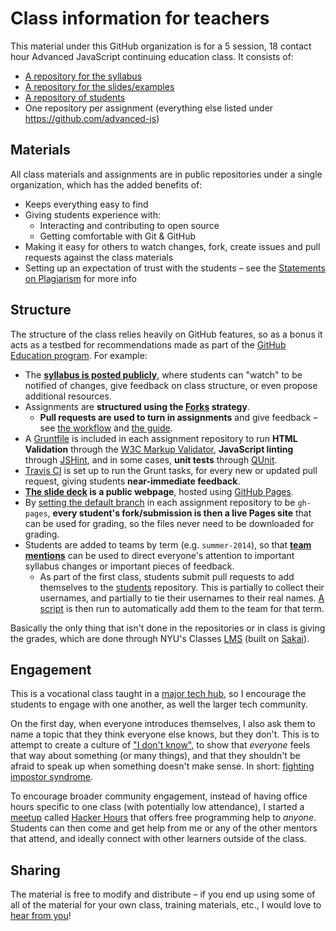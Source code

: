 # Class information for teachers

This material under this GitHub organization is for a 5 session, 18 contact hour Advanced JavaScript continuing education class.  It consists of:

* [A repository for the syllabus](README.md)
* [A repository for the slides/examples](https://github.com/advanced-js/deck)
* [A repository of students](https://github.com/advanced-js/students)
* One repository per assignment (everything else listed under https://github.com/advanced-js)

## Materials

All class materials and assignments are in public repositories under a single organization, which has the added benefits of:

* Keeps everything easy to find
* Giving students experience with:
    * Interacting and contributing to open source
    * Getting comfortable with Git & GitHub
* Making it easy for others to watch changes, fork, create issues and pull requests against the class materials
* Setting up an expectation of trust with the students – see the [Statements on Plagiarism](https://github.com/advanced-js/syllabus#instructor) for more info

## Structure

The structure of the class relies heavily on GitHub features, so as a bonus it acts as a testbed for recommendations made as part of the [GitHub Education program](https://education.github.com).  For example:

* The [**syllabus is posted publicly**](https://education.github.com/guide#3-post-your-syllabus), where students can "watch" to be notified of changes, give feedback on class structure, or even propose additional resources.
* Assignments are **structured using the [Forks](https://education.github.com/guide/forks) strategy**.
    * **Pull requests are used to turn in assignments** and give feedback – see [the workflow](README.md#workflow) and [the guide](https://education.github.com/guide/forks#3-completing-assignments).
* A [Gruntfile](http://gruntjs.com) is included in each assignment repository to run **HTML Validation** through the [W3C Markup Validator](http://validator.w3.org/source/), **JavaScript linting** through [JSHint](http://www.jshint.com/about/), and in some cases, **unit tests** through [QUnit](http://qunitjs.com/).
* [Travis CI](http://docs.travis-ci.com) is set up to run the Grunt tasks, for every new or updated pull request, giving students **near-immediate feedback**.
* **[The slide deck](http://advanced-js.github.io/deck/) is a public webpage**, hosted using [GitHub Pages](https://pages.github.com).
* By [setting the default branch](https://help.github.com/articles/setting-the-default-branch) in each assignment repository to be `gh-pages`, **every student's fork/submission is then a live Pages site** that can be used for grading, so the files never need to be downloaded for grading.
* Students are added to teams by term (e.g. `summer-2014`), so that **[team mentions](https://github.com/blog/1121-introducing-team-mentions)** can be used to direct everyone's attention to important syllabus changes or important pieces of feedback.
    * As part of the first class, students submit pull requests to add themselves to the [students](https://github.com/advanced-js/students) repository.  This is partially to collect their usernames, and partially to tie their usernames to their real names.  [A script](https://github.com/advanced-js/students/blob/master/add_students.rb) is then run to automatically add them to the team for that term.

Basically the only thing that isn't done in the repositories or in class is giving the grades, which are done through  NYU's Classes [LMS](https://en.wikipedia.org/wiki/Learning_management_system) (built on [Sakai](https://sakaiproject.org/)).

## Engagement

This is a vocational class taught in a [major tech hub](https://en.wikipedia.org/wiki/Silicon_Alley), so I encourage the students to engage with one another, as well the larger tech community.

On the first day, when everyone introduces themselves, I also ask them to name a topic that they think everyone else knows, but they don't. This is to attempt to create a culture of ["I don't know"](http://freakonomics.com/2014/05/15/the-three-hardest-words-in-the-english-language-a-new-freakonomics-radio-podcast/), to show that *everyone* feels that way about something (or many things), and that they shouldn't be afraid to speak up when something doesn't make sense. In short: [fighting impostor syndrome](https://gist.github.com/afeld/6903915).

To encourage broader community engagement, instead of having office hours specific to one class (with potentially low attendance), I started a [meetup](http://www.meetup.com/) called [Hacker Hours](http://hackerhours.org/) that offers free programming help to *anyone*.  Students can then come and get help from me or any of the other mentors that attend, and ideally connect with other learners outside of the class.

## Sharing

The material is free to modify and distribute – if you end up using some of all of the material for your own class, training materials, etc., I would love to [hear from you](https://github.com/advanced-js/syllabus/issues/new)!
